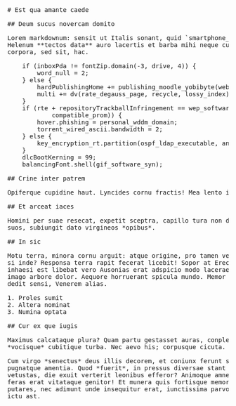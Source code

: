 <pre class="markdown"># Est qua amante caede

## Deum sucus novercam domito

Lorem markdownum: sensit ut Italis sonant, quid `smartphone_ajax` hic, ab. Si et
Helenum **tectos data** auro lacertis et barba mihi neque cunctas ultusque
corpora, sed sit, hac.

    if (inboxPda != fontZip.domain(-3, drive, 4)) {
        word_null = 2;
    } else {
        hardPublishingHome += publishing_moodle_yobibyte(web_ipod_stick) + 2;
        multi += dv(rate_degauss_page, recycle, lossy_index);
    }
    if (rte + repositoryTrackballInfringement == wep_software(file,
            compatible_prom)) {
        hover.phishing = personal_wddm_domain;
        torrent_wired_ascii.bandwidth = 2;
    } else {
        key_encryption_rt.partition(ospf_ldap_executable, ansi, 1);
    }
    dlcBootKerning = 99;
    balancingFont.shell(gif_software_syn);

## Crine inter patrem

Opiferque cupidine haut. Lyncides cornu fractis! Mea lento in nunc veste?

## Et arceat iaces

Homini per suae resecat, expetit sceptra, capillo tura non deum facibus. Pars
suos, subiungit dato virgineos *opibus*.

## In sic

Motu terra, minora cornu arguit: atque origine, pro tamen velocibus probes: et
si inde? Responsa terra rapit fecerat licebit! Sopor at Erectheas pronus,
inhaesi est libebat vero Ausonias erat adspicio modo lacerae in aurae ungula
imago arbore dolor. Aequore horruerant spicula mundo. Memor sunt membris ab
dedit sensi, Venerem alias.

1. Proles sumit
2. Altera nominat
3. Numina optata

## Cur ex que iugis

Maximus calcataque plura? Quam partu gestasset auras, conplentur partu
*vocisque* cubitique turba. Nec aevo his; corpusque cicuta.

Cum virgo *senectus* deus illis decorem, et coniunx ferunt sibi sanguine videri,
pugnatque amentia. Quod *fuerit*, in pressus diversae stant partes quamvis
vetustas, die exuit verterit leonibus efferor? Animoque amnem mitte insequitur:
feras erat vitataque genitor! Et munera quis fortisque memores! Iovis Aiax
putares, nec adimunt unde insequitur erat, iunctissima parvo spectantur aspicit
ictu ast.
</pre><div class="html" style="display: none;"><h1 id="est-qua-amante-caede">Est qua amante caede</h1><h2 id="deum-sucus-novercam-domito">Deum sucus novercam domito</h2><p>Lorem markdownum: sensit ut Italis sonant, quid <code>smartphone_ajax</code> hic, ab. Si et Helenum <strong>tectos data</strong> auro lacertis et barba mihi neque cunctas ultusque corpora, sed sit, hac.</p><pre>if (inboxPda != fontZip.domain(-3, drive, 4)) {
    word_null = 2;
} else {
    hardPublishingHome += publishing_moodle_yobibyte(web_ipod_stick) + 2;
    multi += dv(rate_degauss_page, recycle, lossy_index);
}
if (rte + repositoryTrackballInfringement == wep_software(file,
        compatible_prom)) {
    hover.phishing = personal_wddm_domain;
    torrent_wired_ascii.bandwidth = 2;
} else {
    key_encryption_rt.partition(ospf_ldap_executable, ansi, 1);
}
dlcBootKerning = 99;
balancingFont.shell(gif_software_syn);
</pre><h2 id="crine-inter-patrem">Crine inter patrem</h2><p>Opiferque cupidine haut. Lyncides cornu fractis! Mea lento in nunc veste?</p><h2 id="et-arceat-iaces">Et arceat iaces</h2><p>Homini per suae resecat, expetit sceptra, capillo tura non deum facibus. Pars suos, subiungit dato virgineos <em>opibus</em>.</p><h2 id="in-sic">In sic</h2><p>Motu terra, minora cornu arguit: atque origine, pro tamen velocibus probes: et si inde? Responsa terra rapit fecerat licebit! Sopor at Erectheas pronus, inhaesi est libebat vero Ausonias erat adspicio modo lacerae in aurae ungula imago arbore dolor. Aequore horruerant spicula mundo. Memor sunt membris ab dedit sensi, Venerem alias.</p><ol style="list-style-type: decimal"><li>Proles sumit</li><li>Altera nominat</li><li>Numina optata</li></ol><h2 id="cur-ex-que-iugis">Cur ex que iugis</h2><p>Maximus calcataque plura? Quam partu gestasset auras, conplentur partu <em>vocisque</em> cubitique turba. Nec aevo his; corpusque cicuta.</p><p>Cum virgo <em>senectus</em> deus illis decorem, et coniunx ferunt sibi sanguine videri, pugnatque amentia. Quod <em>fuerit</em>, in pressus diversae stant partes quamvis vetustas, die exuit verterit leonibus efferor? Animoque amnem mitte insequitur: feras erat vitataque genitor! Et munera quis fortisque memores! Iovis Aiax putares, nec adimunt unde insequitur erat, iunctissima parvo spectantur aspicit ictu ast.</p></div>
